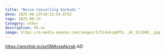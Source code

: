 ```yaml
---
title: "Noise Cancelling Earbuds "
date: 2025-08-23T10:23:54.075Z
tags: 2025-08-23
Category: other
description: 69.xx
image: https://m.media-amazon.com/images/I/514vkzqOP5L._AC_SL1500_.jpg
---
```

https://amzlink.to/az0MArseAkzsb
AD